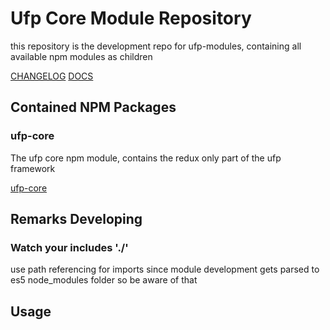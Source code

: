 # Ufp Core Module Repository

this repository is the development repo for ufp-modules, containing all available npm modules as children


[CHANGELOG](CHANGELOG.md)
[DOCS](docs/README.md)


## Contained NPM Packages

### ufp-core

The ufp core npm module, contains the redux only part of the ufp framework
  
[ufp-core](ufp-core/README.md)

## Remarks Developing

### Watch your includes './'

use path referencing for imports since module development gets parsed to es5 node_modules folder so be aware of that


## Usage





